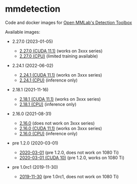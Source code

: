 # mmdetection
Code and docker images for [Open MMLab's Detection Toolbox](https://github.com/open-mmlab/mmdetection/)

Available images:

* 2.27.0 (2023-01-05)

  * [2.27.0 (CUDA 11.1)](2.27.0_cuda11.1) (works on 3xxx series)
  * [2.27.0 (CPU)](2.27.0_cpu) (limited training available)

* 2.24.1 (2022-06-02)

  * [2.24.1 (CUDA 11.1)](2.24.1_cuda11.1) (works on 3xxx series)
  * [2.24.1 (CPU)](2.24.1_cpu) (inference only)

* 2.18.1 (2021-11-16)

  * [2.18.1 (CUDA 11.1)](2.18.1_cuda11.1) (works on 3xxx series)
  * [2.18.1 (CPU)](2.18.1_cpu) (inference only)
    
* 2.16.0 (2021-08-31)

  * [2.16.0](2.16.0) (does not work on 3xxx series)
  * [2.16.0 (CUDA 11.1)](2.16.0_cuda11.1) (works on 3xxx series)
  * [2.16.0 (CPU)](2.16.0_cpu) (inference only)

* pre 1.2.0 (2020-03-01)

  * [2020-03-01](2020-03-01) (pre 1.2.0, does not work on 1080 Ti)
  * [2020-03-01 (CUDA 10)](2020-03-01_cuda10) (pre 1.2.0, works on 1080 Ti)

* pre 1.0rc1 (2019-11-30)

  * [2019-11-30](2019-11-30) (pre 1.0rc1, does not work on 1080 Ti)
